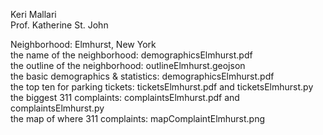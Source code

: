 Keri Mallari <br/>
Prof. Katherine St. John

Neighborhood:                                     Elmhurst, New York <br />
the name of the neighborhood:                     demographicsElmhurst.pdf <br />
the outline of the neighborhood:                  outlineElmhurst.geojson <br />
the basic demographics & statistics:              demographicsElmhurst.pdf <br />
the top ten for parking tickets:                  ticketsElmhurst.pdf and ticketsElmhurst.py <br />
the biggest 311 complaints:                       complaintsElmhurst.pdf and complaintsElmhurst.py <br />
the map of where 311 complaints:                  mapComplaintElmhurst.png 
